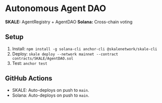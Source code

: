# Autonomous Agent DAO

**SKALE:** AgentRegistry + AgentDAO
**Solana:** Cross-chain voting

## Setup
1. Install: `npm install -g solana-cli anchor-cli @skalenetwork/skale-cli`
2. Deploy: `skale deploy --network mainnet --contract contracts/SKALE/AgentDAO.sol`
3. Test: `anchor test`

## GitHub Actions
- SKALE: Auto-deploys on push to `main`.
- Solana: Auto-deploys on push to `main`.
